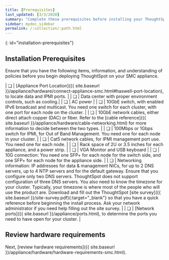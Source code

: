 ```yaml
---
title: [Prerequisites]
last_updated: [3/3/2020]
summary: "Complete these prerequisites before installing your ThoughtSpot clusters on the SMC appliance."
sidebar: mydoc_sidebar
permalink: /:collection/:path.html
---
```


{: id="installation-prerequisites"}
## Installation Prerequisites

Ensure that you have the following items, information, and understanding of policies before you begin deploying ThoughtSpot on your SMC appliance.

| &#10063; | [Appliance Port Location]({{ site.baseurl }}/appliance/hardware/connect-appliance-smc.html#haswell-port-location), to locate data and IPMI ports. |
| &#10063; | Data center with proper environment controls, such as cooling.|
| &#10063; | AC power |
| &#10063; | 10GbE switch, with enabled IPv6 broadcast and multicast. You need one switch for each cluster, with one port for each node on the cluster. |
| &#10063; | 10GbE network cables, either direct attach copper (DAC) or fiber. Refer to the [cable reference]({{ site.baseurl }}/appliance/hardware/cable-networking.html) for more information to decide between the two types. |
| &#10063; | 100Mbps or 1Gbps switch for IPMI, for Out of Band Management. You need one for each node in your cluster. |
| &#10063; | Cat5 network cables, for IPMI management port use. You need one for each node. |
| &#10063; | Rack space of 2U or 3.5 inches for each appliance, and a power strip. |
| &#10063; | VGA Monitor and USB keyboard |
| &#10063; | 10G connection: You need one SFP+ for each node for the switch side, and one SFP+ for each node for the appliance side. |
| &#10063; | Networking information: IP addresses for data & management NICs, for up to 2 DNS servers, up to 4 NTP servers and for the default gateway. Ensure that you configure only two DNS servers. ThoughtSpot does not support configuration of three DNS servers. You also need to know the timezone for your cluster. Typically, your timezone is where most of the people who will use the product are. Download and fill out the ThoughtSpot [site survey]({{ site.baseurl }}/site-survey.pdf){:target="_blank"} so that you have a quick reference before beginning the install process. Ask your network administrator if you need help filling out the site survey. |
| &#10063; | [Network ports]({{ site.baseurl }}/appliance/ports.html), to determine the ports you need to have open for your cluster. |

## Review hardware requirements
Next, [review hardware requirements]({{ site.baseurl }}/appliance/hardware/hardware-requirements-smc.html).
